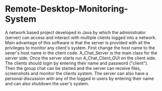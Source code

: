 # Remote-Desktop-Monitoring-System
A network based project developed in Java by which the administrator (server) can access and interact with multiple clients logged into a network. Main advantage of this software is that the server is provided with all the privileges to monitor any client's system.
First change the host name to the sever's host name in the client code.
A_Chat_Server is the main class for the server side.
Once the server starts run A_Chat_Client_GUI on the client side.
The clients should login by entering their name and password ("client").
Then the group chat can be started and the server can receive files, screenshots and monitor the clients system.
The server can also have a personal discussion with any of the logged in users by entering their name and can also shutdown the user's system.
